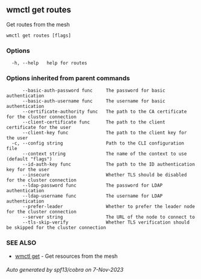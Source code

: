 ## wmctl get routes

Get routes from the mesh

```
wmctl get routes [flags]
```

### Options

```
  -h, --help   help for routes
```

### Options inherited from parent commands

```
      --basic-auth-password func     The password for basic authentication
      --basic-auth-username func     The username for basic authentication
      --certificate-authority func   The path to the CA certificate for the cluster connection
      --client-certificate func      The path to the client certificate for the user
      --client-key func              The path to the client key for the user
  -c, --config string                Path to the CLI configuration file
      --context string               The name of the context to use (default "flags")
      --id-auth-key func             The path to the ID authentication key for the user
      --insecure                     Whether TLS should be disabled for the cluster connection
      --ldap-password func           The password for LDAP authentication
      --ldap-username func           The username for LDAP authentication
      --prefer-leader                Whether to prefer the leader node for the cluster connection
      --server string                The URL of the node to connect to
      --tls-skip-verify              Whether TLS verification should be skipped for the cluster connection
```

### SEE ALSO

* [wmctl get](wmctl_get.md)	 - Get resources from the mesh

###### Auto generated by spf13/cobra on 7-Nov-2023
